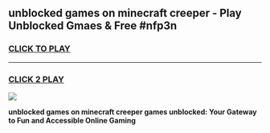 
## unblocked games on minecraft creeper - Play Unblocked Gmaes & Free #nfp3n
<h3>
<a href="https://news.freeplayer.one?title=unblocked_games_on_minecraft_creeper&ref=03M">CLICK TO PLAY</a></h3>
<hr>

<h3>
<a href="https://news.freeplayer.one?title=unblocked_games_on_minecraft_creeper&ref=03M">CLICK 2 PLAY</a>
  
</h3>

<a href="https://news.freeplayer.one?title=unblocked_games_on_minecraft_creeper&ref=03M"><img src="https://clearcache.store/games.png"></a>


**unblocked games on minecraft creeper games unblocked: Your Gateway to Fun and Accessible Online Gaming**
